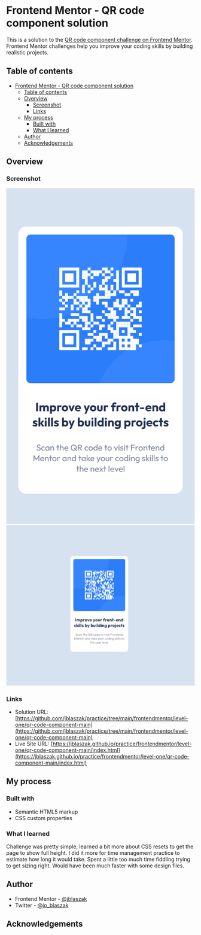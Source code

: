# Frontend Mentor - QR code component solution

This is a solution to the [QR code component challenge on Frontend Mentor](https://www.frontendmentor.io/challenges/qr-code-component-iux_sIO_H). Frontend Mentor challenges help you improve your coding skills by building realistic projects.

## Table of contents

- [Frontend Mentor - QR code component solution](#frontend-mentor---qr-code-component-solution)
  - [Table of contents](#table-of-contents)
  - [Overview](#overview)
    - [Screenshot](#screenshot)
    - [Links](#links)
  - [My process](#my-process)
    - [Built with](#built-with)
    - [What I learned](#what-i-learned)
  - [Author](#author)
  - [Acknowledgements](#acknowledgements)

## Overview

### Screenshot

![Mobile Screenshot](./screenshot-mobile.png)
![Desktop Screenshot](./screenshot-desktop.PNG)

### Links

- Solution URL: [https://github.com/jblaszak/practice/tree/main/frontendmentor/level-one/qr-code-component-main](https://github.com/jblaszak/practice/tree/main/frontendmentor/level-one/qr-code-component-main)
- Live Site URL: [https://jblaszak.github.io/practice/frontendmentor/level-one/qr-code-component-main/index.html](https://jblaszak.github.io/practice/frontendmentor/level-one/qr-code-component-main/index.html)

## My process

### Built with

- Semantic HTML5 markup
- CSS custom properties

### What I learned

Challenge was pretty simple, learned a bit more about CSS resets to get the page to show full height. I did it more for time management practice to estimate how long it would take. Spent a little too much time fiddling trying to get sizing right. Would have been much faster with some design files.

## Author

- Frontend Mentor - [@jblaszak](https://www.frontendmentor.io/profile/jblaszak)
- Twitter - [@jo_blaszak](https://www.twitter.com/jo_blaszak)

## Acknowledgements
